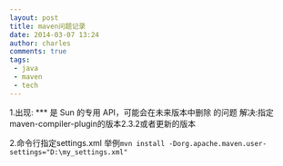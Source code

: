 ```yaml
---
layout: post
title: maven问题记录
date: 2014-03-07 13:24
author: charles
comments: true
tags:
 - java
 - maven
 - tech
---
```


1.出现:  *** 是 Sun 的专用 API，可能会在未来版本中删除 的问题
解决:指定maven-compiler-plugin的版本2.3.2或者更新的版本

2.命令行指定settings.xml
举例`mvn install -Dorg.apache.maven.user-settings="D:\my_settings.xml"`
